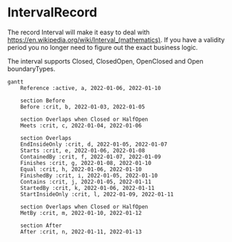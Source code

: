 # IntervalRecord
The record Interval<T> will make it easy to deal with https://en.wikipedia.org/wiki/Interval_(mathematics). If you have a validity period you no longer need to figure out the exact business logic.

The interval supports Closed, ClosedOpen, OpenClosed and Open boundaryTypes.
```mermaid
gantt
    Reference :active, a, 2022-01-06, 2022-01-10   

	section Before
    Before :crit, b, 2022-01-03, 2022-01-05
   
    section Overlaps when Closed or HalfOpen  
    Meets :crit, c, 2022-01-04, 2022-01-06

	section Overlaps
    EndInsideOnly :crit, d, 2022-01-05, 2022-01-07
    Starts :crit, e, 2022-01-06, 2022-01-08
    ContainedBy :crit, f, 2022-01-07, 2022-01-09
    Finishes :crit, g, 2022-01-08, 2022-01-10
    Equal :crit, h, 2022-01-06, 2022-01-10
    FinishedBy :crit, i, 2022-01-05, 2022-01-10
    Contains :crit, j, 2022-01-05, 2022-01-11
    StartedBy :crit, k, 2022-01-06, 2022-01-11
    StartInsideOnly :crit, l, 2022-01-09, 2022-01-11
   
	section Overlaps when Closed or HalfOpen
    MetBy :crit, m, 2022-01-10, 2022-01-12

    section After
    After :crit, n, 2022-01-11, 2022-01-13
```